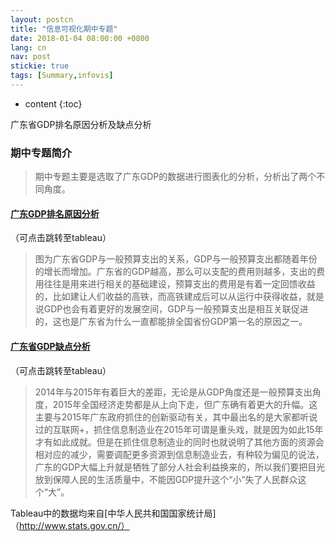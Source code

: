 ```yaml
---
layout: postcn
title: "信息可视化期中专题"
date: 2018-01-04 08:00:00 +0800
lang: cn
nav: post
stickie: true
tags: [Summary,infovis]
---
```


* content
{:toc}

广东省GDP排名原因分析及缺点分析
<!-- more -->

### 期中专题简介
> 期中专题主要是选取了广东GDP的数据进行图表化的分析，分析出了两个不同角度。


#### [广东GDP排名原因分析](https://public.tableau.com/views/GDP_202/1_1?:embed=y&:display_count=yes) 
（可点击跳转至tableau）
>   图为广东省GDP与一般预算支出的关系，GDP与一般预算支出都随着年份的增长而增加。广东省的GDP越高，那么可以支配的费用则越多，支出的费用往往是用来进行相关的基础建设，预算支出的费用是有着一定回馈收益的，比如建让人们收益的高铁，而高铁建成后可以从运行中获得收益，就是说GDP也会有着更好的发展空间，GDP与一般预算支出是相互关联促进的，这也是广东省为什么一直都能排全国省份GDP第一名的原因之一。


#### [广东省GDP缺点分析](https://public.tableau.com/views/GDP_203/1?:embed=y&:display_count=yes) 
（可点击跳转至tableau）
>   2014年与2015年有着巨大的差距，无论是从GDP角度还是一般预算支出角度，2015年全国经济走势都是从上向下走，但广东确有着更大的升幅。这主要与2015年广东政府抓住的创新驱动有关，其中最出名的是大家都听说过的互联网+，抓住信息制造业在2015年可谓是重头戏，就是因为如此15年才有如此成就。但是在抓住信息制造业的同时也就说明了其他方面的资源会相对应的减少，需要调配更多资源到信息制造业去，有种较为偏见的说法，广东的GDP大幅上升就是牺牲了部分人社会利益换来的，所以我们要把目光放到保障人民的生活质量中，不能因GDP提升这个“小”失了人民群众这个“大”。


Tableau中的数据均来自[中华人民共和国国家统计局]（http://www.stats.gov.cn/）
